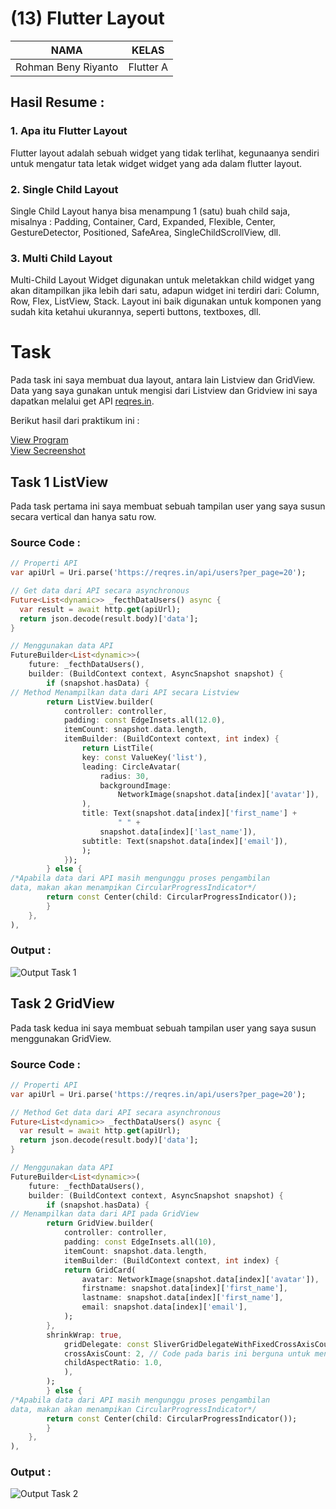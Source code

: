 # (13) Flutter Layout
| NAMA |  KELAS
|--|--|
| Rohman Beny Riyanto  |  Flutter A

## Hasil Resume :

### 1. Apa itu Flutter Layout
Flutter layout adalah sebuah widget yang tidak terlihat, kegunaanya sendiri untuk mengatur tata letak widget widget yang ada dalam flutter layout.

### 2. Single Child Layout
Single Child Layout hanya bisa menampung 1 (satu) buah child saja, misalnya : Padding, Container, Card, Expanded, Flexible, Center, GestureDetector, Positioned, SafeArea, SingleChildScrollView, dll.

### 3. Multi Child Layout 
Multi-Child Layout Widget digunakan untuk meletakkan child widget yang akan ditampilkan jika lebih dari satu, adapun widget ini terdiri dari: Column, Row, Flex, ListView, Stack. Layout ini baik digunakan untuk komponen yang sudah kita ketahui ukurannya, seperti buttons, textboxes, dll.

# Task
Pada task ini saya membuat dua layout, antara lain Listview dan GridView. Data yang saya gunakan untuk mengisi dari Listview dan Gridview ini saya dapatkan melalui get API [reqres.in](https://reqres.in/).

Berikut hasil dari praktikum ini : 

[View Program](https://github.com/RohmanBenyRiyanto/flutter_rohman-beny-riyanto/tree/main/14_Flutter%20Layout/praktikum/ptaktikum_section_14)<br>
[View Secreenshot](https://github.com/RohmanBenyRiyanto/flutter_rohman-beny-riyanto/tree/main/14_Flutter%20Layout/screenshot)

## Task 1 ListView
Pada task pertama ini saya membuat sebuah tampilan user yang saya susun secara vertical dan hanya satu row.

### Source Code :

```dart
// Properti API
var apiUrl = Uri.parse('https://reqres.in/api/users?per_page=20');

// Get data dari API secara asynchronous
Future<List<dynamic>> _fecthDataUsers() async {
  var result = await http.get(apiUrl);
  return json.decode(result.body)['data'];
}

// Menggunakan data API
FutureBuilder<List<dynamic>>(
    future: _fecthDataUsers(),
    builder: (BuildContext context, AsyncSnapshot snapshot) {
        if (snapshot.hasData) {
// Method Menampilkan data dari API secara Listview
        return ListView.builder(
            controller: controller,
            padding: const EdgeInsets.all(12.0),
            itemCount: snapshot.data.length,
            itemBuilder: (BuildContext context, int index) {
                return ListTile(
                key: const ValueKey('list'),
                leading: CircleAvatar(
                    radius: 30,
                    backgroundImage:
                        NetworkImage(snapshot.data[index]['avatar']),
                ),
                title: Text(snapshot.data[index]['first_name'] +
                        " " +
                    snapshot.data[index]['last_name']),
                subtitle: Text(snapshot.data[index]['email']),
                );
            });
        } else {
/*Apabila data dari API masih mengunggu proses pengambilan 
data, makan akan menampikan CircularProgressIndicator*/
        return const Center(child: CircularProgressIndicator());
        }
    },
),
```

### Output :
![Output Task 1](/screenshot/Output%20Task%201.png)

## Task 2 GridView
Pada task kedua ini saya membuat sebuah tampilan user yang saya susun menggunakan GridView.

### Source Code :

```dart
// Properti API
var apiUrl = Uri.parse('https://reqres.in/api/users?per_page=20');

// Method Get data dari API secara asynchronous
Future<List<dynamic>> _fecthDataUsers() async {
  var result = await http.get(apiUrl);
  return json.decode(result.body)['data'];
}

// Menggunakan data API
FutureBuilder<List<dynamic>>(
    future: _fecthDataUsers(),
    builder: (BuildContext context, AsyncSnapshot snapshot) {
        if (snapshot.hasData) {
// Menampilkan data dari API pada GridView
        return GridView.builder(
            controller: controller,
            padding: const EdgeInsets.all(10),
            itemCount: snapshot.data.length,
            itemBuilder: (BuildContext context, int index) {
            return GridCard(
                avatar: NetworkImage(snapshot.data[index]['avatar']),
                firstname: snapshot.data[index]['first_name'],
                lastname: snapshot.data[index]['first_name'],
                email: snapshot.data[index]['email'],
            );
        },
        shrinkWrap: true,
            gridDelegate: const SliverGridDelegateWithFixedCrossAxisCount(
            crossAxisCount: 2, // Code pada baris ini berguna untuk menentukan berapa banyak data yang akan di tampilkan secara horizontal/
            childAspectRatio: 1.0,
            ),
        );
        } else {
/*Apabila data dari API masih mengunggu proses pengambilan 
data, makan akan menampikan CircularProgressIndicator*/
        return const Center(child: CircularProgressIndicator());
        }
    },
),
```

### Output : 
![Output Task 2](/screenshot/Output%20Task%202.png)